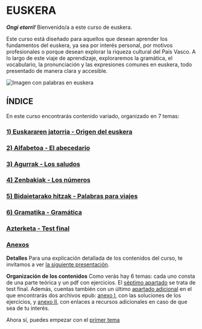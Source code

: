 # EUSKERA

***Ongi etorri!*** Bienvenido/a a este curso de euskera.

Este curso está diseñado para aquellos que desean aprender los fundamentos del euskera, ya sea por interés personal, por motivos profesionales o porque desean explorar la riqueza cultural del País Vasco. A lo largo de este viaje de aprendizaje, exploraremos la gramática, el vocabulario, la pronunciación y las expresiones comunes en euskera, todo presentado de manera clara y accesible.

![Imagen con palabras en euskera](https://turismo.euskadi.eus/contenidos/blog_post/0000000341_post_turismo/es_341/images/GLP_341_palabrasmosaico.jpg)

## ÍNDICE

En este curso encontrarás contenido variado, organizado en 7 temas:

### [1) **Euskararen jatorria** - Origen del euskera](/1_origen/README.md)
### [2) **Alfabetoa** - El abecedario](/2_abecedario/README.md)
### [3) **Agurrak** - Los saludos](/3_saludos/README.md)
### [4) **Zenbakiak** - Los números](/4_numeros/README.md)
### [5) **Bidaietarako hitzak** - Palabras para viajes](/5_viajes/README.md)
### [6) **Gramatika** - Gramática](/6_gramatica/README.md)
### [**Azterketa** - Test final](/7_testFinal/README.md)
### [Anexos](/ANEXOS/README.md)


**Detalles**
Para una explicación detallada de los contenidos del curso, te invitamos a ver [la siguiente presentación](/ANEXOS/ppt.html).

**Organización de los contenidos**
Como verás hay 6 temas: cada uno consta de una parte teórica y un pdf con ejercicios. El [séptimo apartado](/7_testFinal) se trata de test final. Además, cuentas también con un último [apartado adicional](/ANEXOS) en el que encontrarás dos archivos epub: [anexo I](https://leiremun.github.io/ANEXOS/anexoI.epub), con las soluciones de los ejercicios, y [anexo II](https://leiremun.github.io/ANEXOS/anexoII.epub), con enlaces a recursos adicionales en caso de que sea de tu interés.

Ahora sí, puedes empezar con el [primer tema](/1_origen/README.md)
